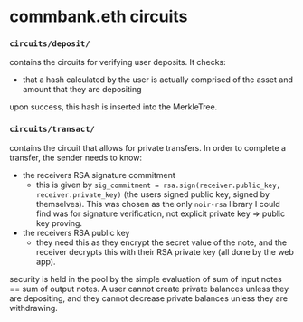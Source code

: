# commbank.eth circuits

### `circuits/deposit/`

contains the circuits for verifying user deposits. It checks:

- that a hash calculated by the user is actually comprised of the asset and amount that they are depositing

upon success, this hash is inserted into the MerkleTree.

### `circuits/transact/`

contains the circuit that allows for private transfers. In order to complete a transfer, the sender needs to know:

- the receivers RSA signature commitment
  - this is given by `sig_commitment = rsa.sign(receiver.public_key, receiver.private_key)` (the users signed public key, signed by themselves). This was chosen as the only `noir-rsa` library I could find was for signature verification, not explicit private key => public key proving.
- the receivers RSA public key
  - they need this as they encrypt the secret value of the note, and the receiver decrypts this with their RSA private key (all done by the web app).

security is held in the pool by the simple evaluation of sum of input notes == sum of output notes. A user cannot create private balances unless they are depositing, and they cannot decrease private balances unless they are withdrawing.
